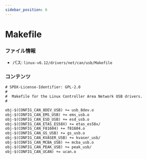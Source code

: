 ```yaml
---
sidebar_position: 6
---
```

# Makefile

### ファイル情報

- パス: `linux-v6.12/drivers/net/can/usb/Makefile`

### コンテンツ

```txt
# SPDX-License-Identifier: GPL-2.0
#
#  Makefile for the Linux Controller Area Network USB drivers.
#

obj-$(CONFIG_CAN_8DEV_USB) += usb_8dev.o
obj-$(CONFIG_CAN_EMS_USB) += ems_usb.o
obj-$(CONFIG_CAN_ESD_USB) += esd_usb.o
obj-$(CONFIG_CAN_ETAS_ES58X) += etas_es58x/
obj-$(CONFIG_CAN_F81604) += f81604.o
obj-$(CONFIG_CAN_GS_USB) += gs_usb.o
obj-$(CONFIG_CAN_KVASER_USB) += kvaser_usb/
obj-$(CONFIG_CAN_MCBA_USB) += mcba_usb.o
obj-$(CONFIG_CAN_PEAK_USB) += peak_usb/
obj-$(CONFIG_CAN_UCAN) += ucan.o

```
